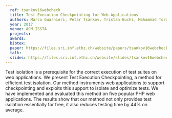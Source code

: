 ```yaml
---
  ref: tsankov16webcheck
  title: Test Execution Checkpointing for Web Applications
  authors: Marco Guarnieri, Petar Tsankov, Tristan Buchs, Mohammad Torabi Dashti, David Basin
  year: 2017
  venue: ACM ISSTA
  projects: 
  awards:
  bibtex:
  paper: https://files.sri.inf.ethz.ch/website/papers/tsankov16webcheck.pdf
  talk: 
  slides: https://files.sri.inf.ethz.ch/website/slides/tsankov16webcheck-slides.pdf
---
```


Test isolation is a prerequisite for the correct execution of test suites on web applications. We present Test Execution Checkpointing, a method for efficient test isolation. Our method instruments web applications to support checkpointing and exploits this support to isolate and optimize tests. We have implemented and evaluated this method on five popular PHP web applications. The results show that our method not only provides test isolation essentially for free, it also reduces testing time by 44% on average.

